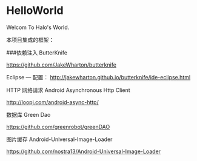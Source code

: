 # HelloWorld
Welcom To Halo's World.

本项目集成的框架：

###依赖注入 ButterKnife

https://github.com/JakeWharton/butterknife

Eclipse — 配置： http://jakewharton.github.io/butterknife/ide-eclipse.html

HTTP 网络请求 Android Asynchronous Http Client

http://loopj.com/android-async-http/

数据库 Green Dao

https://github.com/greenrobot/greenDAO

图片缓存 Android-Universal-Image-Loader

https://github.com/nostra13/Android-Universal-Image-Loader
